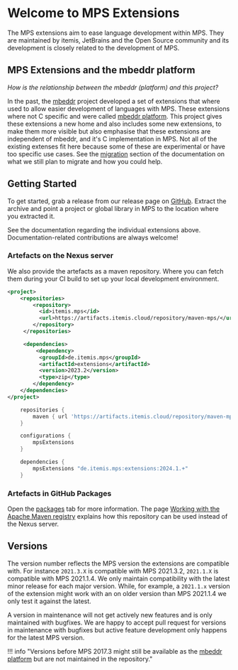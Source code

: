 <style>
table tbody tr:nth-child(1) td:nth-child(2) {
   color: limegreen;
}

table tbody tr:nth-child(2) td:nth-child(2),
table tbody tr:nth-child(3) td:nth-child(2),
table tbody tr:nth-child(4) td:nth-child(2),
table tbody tr:nth-child(5) td:nth-child(2),
table tbody tr:nth-child(6) td:nth-child(2) {
   color: green;
}

</style>
# Welcome to MPS Extensions

The MPS extensions aim to ease language development within MPS. They are maintained by itemis, JetBrains and the Open Source community and its development is closely related to the development of MPS.

## MPS Extensions and the mbeddr platform

*How is the relationship between the mbeddr (platform) and this project?*

In the past, the [mbeddr](https://github.com/mbeddr/mbeddr.core) project developed a set of extensions that where used to allow easier development of languages with MPS. These extensions where not C specific and were called [mbeddr platform](http://mbeddr.com/platform.html). This project gives these extensions a new home and also includes some new extensions, to make them more visible but also emphasise that these extensions are independent of mbeddr, and it's C implementation in MPS. Not all of the existing extenses fit here because some of these are experimental or have too specific use cases. See the [migration](Migrating) section of the documentation on what we still plan to migrate and how you could help.

## Getting Started

To get started, grab a release from our release page on [GitHub](https://github.com/JetBrains/MPS-extensions/releases). Extract the archive and point a project or global library in MPS to the location where you extracted it.

See the documentation regarding the individual extensions above. Documentation-related contributions are always welcome!

### Artefacts on the Nexus server

We also provide the artefacts as a maven repository. Where you can fetch them during your CI build to set up your local development environment.

```xml  title="Maven: pom.xml"
<project>
	<repositories>
	    <repository>
	      <id>itemis.mps</id>
	      <url>https://artifacts.itemis.cloud/repository/maven-mps/</url>
	    </repository>
	 </repositories>

	 <dependencies>
		 <dependency>
		  <groupId>de.itemis.mps</groupId>
		  <artifactId>extensions</artifactId>
		  <version>2023.2</version>
		  <type>zip</type>
		</dependency>
	</dependencies>
</project>
```

```groovy title="Gradle: build.gradle"
    repositories {
        maven { url 'https://artifacts.itemis.cloud/repository/maven-mps/' }
    }

	configurations {
        mpsExtensions
    }

    dependencies {
        mpsExtensions "de.itemis.mps:extensions:2024.1.+"
    }
```

### Artefacts in GitHub Packages

Open the [packages](https://github.com/orgs/JetBrains/packages?repo_name=MPS-extensions) tab for more information.
The page [Working with the Apache Maven registry](https://docs.github.com/en/packages/working-with-a-github-packages-registry/working-with-the-apache-maven-registry) explains how this repository can be
used instead of the Nexus server.

## Versions

The version number reflects the MPS version the extensions are compatible with. For instance `2021.3.X` is compatible with MPS 2021.3.2, `2021.1.X` is compatible with MPS 2021.1.4. We only maintain compatibility with the latest minor release for each major version. While, for example, a `2021.1.x` version of the extension might work with an on older version than MPS 2021.1.4 we only test it against the latest.


A version in maintenance will not get actively new features and is only maintained with bugfixes. We are happy to accept pull request for versions in maintenance with bugfixes but active feature development only happens for the latest MPS version.

!!! info "Versions before MPS 2017.3 might still be available as the [mbeddr platform](https://github.com/mbeddr/mbeddr.core) but are not maintained in the repository."
